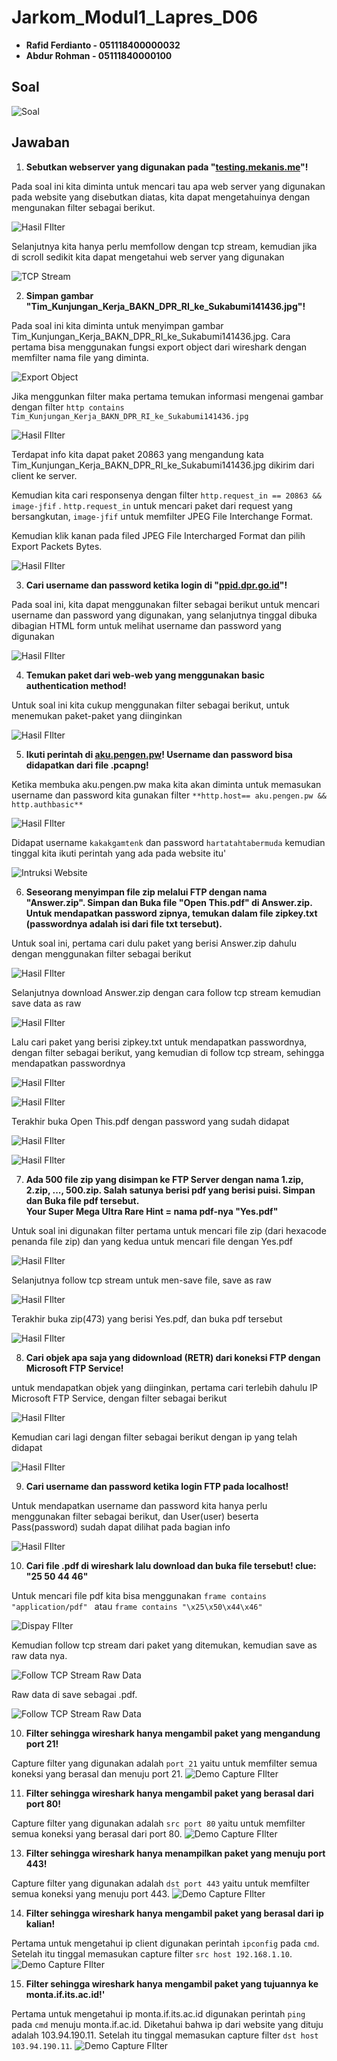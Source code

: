 # Jarkom_Modul1_Lapres_D06

 - **Rafid Ferdianto - 051118400000032**
 - **Abdur Rohman - 05111840000100**

## Soal
![Soal](https://github.com/Raferto/Jarkom_Modul1_Lapres_D06/blob/main/images/image1.png)

## Jawaban

 1. **Sebutkan webserver yang digunakan pada "[testing.mekanis.me](http://testing.mekanis.me/)"!**

Pada soal ini kita diminta untuk mencari tau apa web server yang digunakan pada website yang disebutkan diatas, kita dapat mengetahuinya dengan mengunakan filter sebagai berikut.

![Hasil FIlter](https://github.com/Raferto/Jarkom_Modul1_Lapres_D06/blob/main/images/s1.1.png)

Selanjutnya kita hanya perlu memfollow dengan tcp stream, kemudian jika di scroll sedikit kita dapat mengetahui web server yang digunakan

![TCP Stream](https://github.com/Raferto/Jarkom_Modul1_Lapres_D06/blob/main/images/s1.2.png)

2. **Simpan gambar "Tim_Kunjungan_Kerja_BAKN_DPR_RI_ke_Sukabumi141436.jpg"!**

Pada soal ini kita diminta untuk menyimpan gambar Tim_Kunjungan_Kerja_BAKN_DPR_RI_ke_Sukabumi141436.jpg.
Cara pertama bisa menggunakan fungsi export object dari wireshark dengan memfilter nama file yang diminta.

![Export Object](https://github.com/Raferto/Jarkom_Modul1_Lapres_D06/blob/main/images/images25.jpg)

Jika menggunkan filter maka pertama temukan informasi mengenai gambar dengan filter `http contains Tim_Kunjungan_Kerja_BAKN_DPR_RI_ke_Sukabumi141436.jpg` 

![Hasil FIlter](https://github.com/Raferto/Jarkom_Modul1_Lapres_D06/blob/main/images/image26.jpg)

Terdapat info kita dapat paket 20863 yang mengandung kata Tim_Kunjungan_Kerja_BAKN_DPR_RI_ke_Sukabumi141436.jpg dikirim dari client ke server. 

Kemudian kita cari responsenya dengan filter `http.request_in == 20863 && image-jfif` .  `http.request_in` untuk mencari paket dari request yang bersangkutan, `image-jfif` untuk memfilter JPEG File Interchange Format.

Kemudian klik kanan pada filed JPEG File Intercharged Format dan pilih Export Packets Bytes.

![Hasil FIlter](https://github.com/Raferto/Jarkom_Modul1_Lapres_D06/blob/main/images/image27.jpg)

3.  **Cari username dan password ketika login di "[ppid.dpr.go.id](http://ppid.dpr.go.id/)"!**

Pada soal ini, kita dapat menggunakan filter sebagai berikut untuk mencari username dan password yang digunakan, yang selanjutnya tinggal dibuka dibagian HTML form untuk melihat username dan password yang digunakan

![Hasil FIlter](https://github.com/Raferto/Jarkom_Modul1_Lapres_D06/blob/main/images/s3.png)
    

4. **Temukan paket dari web-web yang menggunakan basic authentication method!**

Untuk soal ini kita cukup menggunakan filter sebagai berikut, untuk menemukan paket-paket yang diinginkan

![Hasil FIlter](https://github.com/Raferto/Jarkom_Modul1_Lapres_D06/blob/main/images/s4.png)

5. **Ikuti perintah di [aku.pengen.pw](http://aku.pengen.pw/)! Username dan password bisa didapatkan dari file .pcapng!**

Ketika membuka aku.pengen.pw maka kita akan diminta untuk memasukan username dan password kita gunakan filter `**http.host== aku.pengen.pw && http.authbasic**
`

![Hasil FIlter](https://github.com/Raferto/Jarkom_Modul1_Lapres_D06/blob/main/images/image28.jpg)

Didapat username  `kakakgamtenk` dan password `hartatahtabermuda`
kemudian tinggal kita ikuti perintah yang ada pada website itu'

![Intruksi Website](https://github.com/Raferto/Jarkom_Modul1_Lapres_D06/blob/main/images/image7.png)

6. **Seseorang menyimpan file zip melalui FTP dengan nama "Answer.zip". Simpan dan Buka file "Open This.pdf" di Answer.zip. Untuk mendapatkan password zipnya, temukan dalam file zipkey.txt (passwordnya adalah isi dari file txt tersebut).**

Untuk soal ini, pertama cari dulu paket yang berisi Answer.zip dahulu dengan menggunakan filter sebagai berikut

![Hasil FIlter](https://github.com/Raferto/Jarkom_Modul1_Lapres_D06/blob/main/images/s6.1.png)

Selanjutnya download Answer.zip dengan cara follow tcp stream kemudian save data as raw

![Hasil FIlter](https://github.com/Raferto/Jarkom_Modul1_Lapres_D06/blob/main/images/s6.2.png)

Lalu cari paket yang berisi zipkey.txt untuk mendapatkan passwordnya, dengan filter sebagai berikut, yang kemudian di follow tcp stream, sehingga mendapatkan passwordnya

![Hasil FIlter](https://github.com/Raferto/Jarkom_Modul1_Lapres_D06/blob/main/images/s6.3.png)

![Hasil FIlter](https://github.com/Raferto/Jarkom_Modul1_Lapres_D06/blob/main/images/s6.4.png)

Terakhir buka Open This.pdf dengan password yang sudah didapat

![Hasil FIlter](https://github.com/Raferto/Jarkom_Modul1_Lapres_D06/blob/main/images/s6.5.png)

![Hasil FIlter](https://github.com/Raferto/Jarkom_Modul1_Lapres_D06/blob/main/images/s6.6.png)
    
7. **Ada 500 file zip yang disimpan ke FTP Server dengan nama 1.zip, 2.zip, ..., 500.zip. Salah satunya berisi pdf yang berisi puisi. Simpan dan Buka file pdf tersebut.  
    Your Super Mega Ultra Rare Hint = nama pdf-nya "Yes.pdf"**

Untuk soal ini digunakan filter pertama untuk mencari file zip (dari hexacode penanda file zip) dan yang kedua untuk mencari file dengan Yes.pdf

![Hasil FIlter](https://github.com/Raferto/Jarkom_Modul1_Lapres_D06/blob/main/images/s7.4.png)

Selanjutnya follow tcp stream untuk men-save file, save as raw

![Hasil FIlter](https://github.com/Raferto/Jarkom_Modul1_Lapres_D06/blob/main/images/s7.2.png)

Terakhir buka zip(473) yang berisi Yes.pdf, dan buka pdf tersebut

![Hasil FIlter](https://github.com/Raferto/Jarkom_Modul1_Lapres_D06/blob/main/images/s7.3.png)
    
8. **Cari objek apa saja yang didownload (RETR) dari koneksi FTP dengan Microsoft FTP Service!**

untuk mendapatkan objek yang diinginkan, pertama cari terlebih dahulu IP Microsoft FTP Service, dengan filter sebagai berikut

![Hasil FIlter](https://github.com/Raferto/Jarkom_Modul1_Lapres_D06/blob/main/images/s8.1.png)

Kemudian cari lagi dengan filter sebagai berikut dengan ip yang telah didapat

![Hasil FIlter](https://github.com/Raferto/Jarkom_Modul1_Lapres_D06/blob/main/images/s8.2.png)
    
9. **Cari username dan password ketika login FTP pada localhost!**

Untuk mendapatkan username dan password kita hanya perlu menggunakan filter sebagai berikut, dan User(user) beserta Pass(password) sudah dapat dilihat pada bagian info

![Hasil FIlter](https://github.com/Raferto/Jarkom_Modul1_Lapres_D06/blob/main/images/s9.1.png)
 
10. **Cari file .pdf di wireshark lalu download dan buka file tersebut!
clue: "25 50 44 46"**

Untuk mencari file pdf kita bisa menggunakan `frame contains "application/pdf"
 ` atau `frame contains "\x25\x50\x44\x46"`
 
![Dispay FIlter](https://github.com/Raferto/Jarkom_Modul1_Lapres_D06/blob/main/images/image10.png)

Kemudian follow tcp stream dari paket yang ditemukan, kemudian save as raw data nya.

![Follow TCP Stream Raw Data](https://github.com/Raferto/Jarkom_Modul1_Lapres_D06/blob/main/images/image18.png)

Raw data di save sebagai .pdf. 

![Follow TCP Stream Raw Data](https://github.com/Raferto/Jarkom_Modul1_Lapres_D06/blob/main/images/image29.png)

10.  **Filter sehingga wireshark hanya mengambil paket yang mengandung port 21!**

Capture filter yang digunakan adalah `port 21` yaitu untuk memfilter semua koneksi yang berasal dan menuju port 21.
    ![Demo Capture FIlter](https://github.com/Raferto/Jarkom_Modul1_Lapres_D06/blob/main/images/image19.png)

11.  **Filter sehingga wireshark hanya mengambil paket yang berasal dari port 80!**

Capture filter yang digunakan adalah `src port 80` yaitu untuk memfilter semua koneksi yang berasal dari port 80.
    ![Demo Capture FIlter](https://github.com/Raferto/Jarkom_Modul1_Lapres_D06/blob/main/images/image16.png)
    
13.  **Filter sehingga wireshark hanya menampilkan paket yang menuju port 443!** 

Capture filter yang digunakan adalah `dst port 443` yaitu untuk memfilter semua koneksi yang menuju port 443.
    ![Demo Capture FIlter](https://github.com/Raferto/Jarkom_Modul1_Lapres_D06/blob/main/images/image12.png)
    
14.  **Filter sehingga wireshark hanya mengambil paket yang berasal dari ip kalian!**

Pertama untuk mengetahui ip client digunakan perintah `ipconfig` pada `cmd`.
Setelah itu tinggal memasukan capture filter `src host 192.168.1.10`.
    ![Demo Capture FIlter](https://github.com/Raferto/Jarkom_Modul1_Lapres_D06/blob/main/images/image9.png)
    
15.  **Filter sehingga wireshark hanya mengambil paket yang tujuannya ke monta.if.its.ac.id!'**

Pertama untuk mengetahui ip monta.if.its.ac.id digunakan perintah `ping` pada `cmd` menuju monta.if.ac.id. Diketahui bahwa ip dari website yang dituju adalah 103.94.190.11.
Setelah itu tinggal memasukan capture filter `dst host 103.94.190.11`.
![Demo Capture FIlter](https://github.com/Raferto/Jarkom_Modul1_Lapres_D06/blob/main/images/image24.png)

